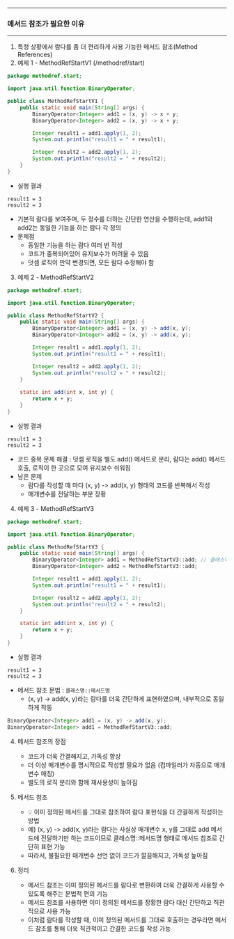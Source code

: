 -----
### 메서드 참조가 필요한 이유
-----
1. 특정 상황에서 람다를 좀 더 편리하게 사용 가능한 메서드 참조(Method References)
2. 예제 1 - MethodRefStartV1 (/methodref/start)
```java
package methodref.start;

import java.util.function.BinaryOperator;

public class MethodRefStartV1 {
    public static void main(String[] args) {
        BinaryOperator<Integer> add1 = (x, y) -> x + y;
        BinaryOperator<Integer> add2 = (x, y) -> x + y;

        Integer result1 = add1.apply(1, 2);
        System.out.println("result1 = " + result1);

        Integer result2 = add2.apply(1, 2);
        System.out.println("result2 = " + result2);
    }
}
```
  - 실행 결과
```
result1 = 3
result2 = 3
```
  - 기본적 람다를 보여주며, 두 정수를 더하는 간단한 연산을 수행하는데, add1와 add2는 동일한 기능을 하는 람다 각 정의
  - 문제점
    + 동일한 기능을 하는 람다 여러 번 작성
    + 코드가 중복되어있어 유지보수가 어려울 수 있음
    + 덧셈 로직이 만약 변경되면, 모든 람다 수정해야 함

3. 예제 2 - MethodRefStartV2
```java
package methodref.start;

import java.util.function.BinaryOperator;

public class MethodRefStartV2 {
    public static void main(String[] args) {
        BinaryOperator<Integer> add1 = (x, y) -> add(x, y);
        BinaryOperator<Integer> add2 = (x, y) -> add(x, y);

        Integer result1 = add1.apply(1, 2);
        System.out.println("result1 = " + result1);

        Integer result2 = add2.apply(1, 2);
        System.out.println("result2 = " + result2);
    }
    
    static int add(int x, int y) {
        return x + y;
    }
}
```
  - 실행 결과
```
result1 = 3
result2 = 3
```

  - 코드 중복 문제 해결 : 덧셈 로직을 별도 add() 메서드로 분리, 람다는 add() 메서드 호출, 로직이 한 곳으로 모여 유지보수 쉬워짐
  - 남은 문제
    + 람다를 작성할 때 마다 (x, y) -> add(x, y) 형태의 코드를 반복해서 작성
    + 매개변수를 전달하는 부분 장황

4. 예제 3 - MethodRefStartV3
```java
package methodref.start;

import java.util.function.BinaryOperator;

public class MethodRefStartV3 {
    public static void main(String[] args) {
        BinaryOperator<Integer> add1 = MethodRefStartV3::add; // 클래스이름::메서드
        BinaryOperator<Integer> add2 = MethodRefStartV3::add;

        Integer result1 = add1.apply(1, 2);
        System.out.println("result1 = " + result1);

        Integer result2 = add2.apply(1, 2);
        System.out.println("result2 = " + result2);
    }

    static int add(int x, int y) {
        return x + y;
    }
}
```
  - 실행 결과
```
result1 = 3
result2 = 3
```

  - 메서드 참조 문법 : ```클래스명::메서드명```
    + (x, y) -> add(x, y)라는 람다를 더욱 간단하게 표현하였으며, 내부적으로 동일하게 작동
```java
BinaryOperator<Integer> add1 = (x, y) -> add(x, y);
BinaryOperator<Integer> add1 = MethodRefStartV3::add;
```

4. 메서드 참조의 장점
   - 코드가 더욱 간결해지고, 가독성 향상
   - 더 이상 매개변수를 명시적으로 작성할 필요가 없음 (컴파일러가 자동으로 매개변수 매칭)
   - 별도의 로직 분리와 함께 재사용성이 높아짐

5. 메서드 참조
   - 💡 이미 정의된 메서드를 그대로 참조하여 람다 표현식을 더 간결하게 작성하는 방법
   - 예) (x, y) -> add(x, y)라는 람다는 사실상 매개변수 x, y를 그대로 add 메서드에 전달하기만 하는 코드이므로 클래스명::메서드명 형태로 메서드 참조로 간단히 표현 가능
   - 따라서, 불필요한 매개변수 선언 없이 코드가 깔끔해지고, 가독성 높아짐

6. 정리
   - 메서드 참조는 이미 정의된 메서드를 람다로 변환하여 더욱 간결하게 사용할 수 있도록 해주는 문법적 편의 기능
   - 메서드 참조를 사용하면 이미 정의된 메서드를 장황한 람다 대신 간단하고 직관적으로 사용 가능
   - 이처럼 람다를 작성할 때, 이미 정의된 메서드를 그대로 호출하는 경우라면 메서드 참조를 통해 더욱 직관적이고 간결한 코드를 작성 가능
